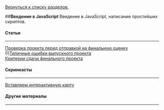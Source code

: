 [Вернуться к списку разделов.](../README.md)

##**Введение в JavaScript**
Введение в JavaScript, написание простейших скриптов.

#### Статьи
----------
[Проверка проекта перед отправкой на финальную оценку](https://www.youtube.com/watch?v=1Fs-L46dHpM)<br>
(!)[Типичные ошибки выпускного проекта](http://ourworkspace.ru/htmlacademy/blog/%D1%82%D0%B8%D0%BF%D0%B8%D1%87%D0%BD%D1%8B%D0%B5-%D0%BE%D1%88%D0%B8%D0%B1%D0%BA%D0%B8-%D0%B2%D1%8B%D0%BF%D1%83%D1%81%D0%BA%D0%BD%D0%BE%D0%B3%D0%BE-%D0%BF%D1%80%D0%BE%D0%B5%D0%BA%D1%82%D0%B0/)<br>
[Критерии сдачи финального проекта](../articles/критерии-сдачи-финального-проекта/article.md)<br>

#### Скринкасты
----------
[Вставляем интерактивную карту](https://www.youtube.com/watch?v=FXT0zpss2x4)<br>

#### Другие материалы
----------

